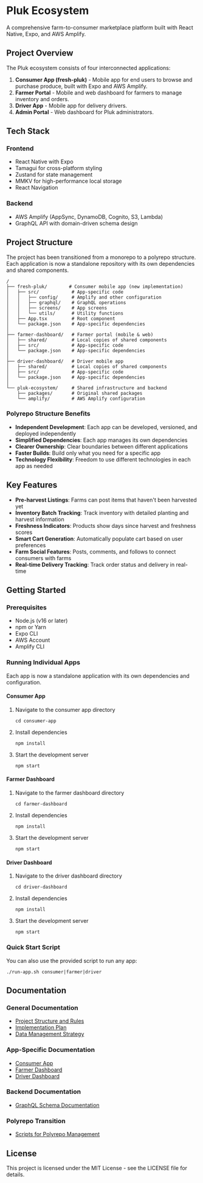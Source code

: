 # Pluk Ecosystem

A comprehensive farm-to-consumer marketplace platform built with React Native, Expo, and AWS Amplify.

## Project Overview

The Pluk ecosystem consists of four interconnected applications:

1. **Consumer App (fresh-pluk)** - Mobile app for end users to browse and purchase produce, built with Expo and AWS Amplify.
2. **Farmer Portal** - Mobile and web dashboard for farmers to manage inventory and orders.
3. **Driver App** - Mobile app for delivery drivers.
4. **Admin Portal** - Web dashboard for Pluk administrators.

## Tech Stack

### Frontend
- React Native with Expo
- Tamagui for cross-platform styling
- Zustand for state management
- MMKV for high-performance local storage
- React Navigation

### Backend
- AWS Amplify (AppSync, DynamoDB, Cognito, S3, Lambda)
- GraphQL API with domain-driven schema design

## Project Structure

The project has been transitioned from a monorepo to a polyrepo structure. Each application is now a standalone repository with its own dependencies and shared components.

```
/
├── fresh-pluk/        # Consumer mobile app (new implementation)
│   ├── src/            # App-specific code
│   │   ├── config/     # Amplify and other configuration
│   │   ├── graphql/    # GraphQL operations
│   │   ├── screens/    # App screens
│   │   └── utils/      # Utility functions
│   ├── App.tsx         # Root component
│   └── package.json    # App-specific dependencies
│
├── farmer-dashboard/   # Farmer portal (mobile & web)
│   ├── shared/         # Local copies of shared components
│   ├── src/            # App-specific code
│   └── package.json    # App-specific dependencies
│
├── driver-dashboard/   # Driver mobile app
│   ├── shared/         # Local copies of shared components
│   ├── src/            # App-specific code
│   └── package.json    # App-specific dependencies
│
└── pluk-ecosystem/     # Shared infrastructure and backend
    ├── packages/       # Original shared packages
    └── amplify/        # AWS Amplify configuration
```

### Polyrepo Structure Benefits

- **Independent Development**: Each app can be developed, versioned, and deployed independently
- **Simplified Dependencies**: Each app manages its own dependencies
- **Clearer Ownership**: Clear boundaries between different applications
- **Faster Builds**: Build only what you need for a specific app
- **Technology Flexibility**: Freedom to use different technologies in each app as needed

## Key Features

- **Pre-harvest Listings**: Farms can post items that haven't been harvested yet
- **Inventory Batch Tracking**: Track inventory with detailed planting and harvest information
- **Freshness Indicators**: Products show days since harvest and freshness scores
- **Smart Cart Generation**: Automatically populate cart based on user preferences
- **Farm Social Features**: Posts, comments, and follows to connect consumers with farms
- **Real-time Delivery Tracking**: Track order status and delivery in real-time

## Getting Started

### Prerequisites

- Node.js (v16 or later)
- npm or Yarn
- Expo CLI
- AWS Account
- Amplify CLI

### Running Individual Apps

Each app is now a standalone application with its own dependencies and configuration.

#### Consumer App

1. Navigate to the consumer app directory
   ```
   cd consumer-app
   ```

2. Install dependencies
   ```
   npm install
   ```

3. Start the development server
   ```
   npm start
   ```

#### Farmer Dashboard

1. Navigate to the farmer dashboard directory
   ```
   cd farmer-dashboard
   ```

2. Install dependencies
   ```
   npm install
   ```

3. Start the development server
   ```
   npm start
   ```

#### Driver Dashboard

1. Navigate to the driver dashboard directory
   ```
   cd driver-dashboard
   ```

2. Install dependencies
   ```
   npm install
   ```

3. Start the development server
   ```
   npm start
   ```

### Quick Start Script

You can also use the provided script to run any app:

```
./run-app.sh consumer|farmer|driver
```

## Documentation

### General Documentation
- [Project Structure and Rules](./project-structure-and-rules.md)
- [Implementation Plan](./implementation-plan.md)
- [Data Management Strategy](./data-management-strategy.md)

### App-Specific Documentation
- [Consumer App](./consumer-app/README.md)
- [Farmer Dashboard](./farmer-dashboard/README.md)
- [Driver Dashboard](./driver-dashboard/README.md)

### Backend Documentation
- [GraphQL Schema Documentation](./pluk-ecosystem/amplify/backend/api/plukapi/README.md)

### Polyrepo Transition
- [Scripts for Polyrepo Management](./scripts/README.md)

## License

This project is licensed under the MIT License - see the LICENSE file for details.
